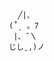                             ╱|、
                          (˚ˎ 。7  
                           |、˜〵          
                          じしˍ,)ノ

